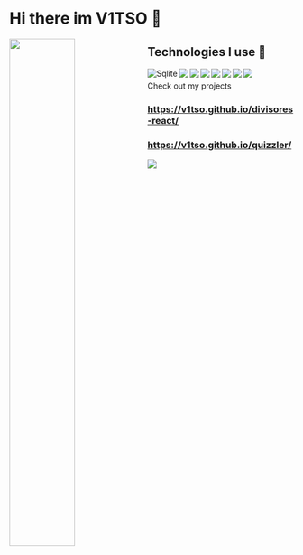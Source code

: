 # Hi there im V1TSO 👋


<img align="left" width="48%" src="https://github-readme-stats.vercel.app/api/top-langs/?username=v1tso&layout=compact" />

## Technologies I use 📡
<img align="left" alt="Sqlite" src="https://img.shields.io/badge/sqlite-%2307405e.svg?style=for-the-badge&logo=sqlite&logoColor=white" />
<img align="left" src="https://img.shields.io/badge/Udemy-A435F0?style=for-the-badge&logo=Udemy&logoColor=white" />  
<img align="left" src="https://img.shields.io/badge/bootstrap-%23563D7C.svg?style=for-the-badge&logo=bootstrap&logoColor=white" />  
<img align="left" src="https://img.shields.io/badge/node.js-6DA55F?style=for-the-badge&logo=node.js&logoColor=white" />  
<img align="left" src="https://img.shields.io/badge/react-%2320232a.svg?style=for-the-badge&logo=react&logoColor=%2361DAFB" />  
<img align="left" src="https://img.shields.io/badge/javascript-%23323330.svg?style=for-the-badge&logo=javascript&logoColor=%23F7DF1E" />  
<img align="left" src="https://img.shields.io/badge/python-3670A0?style=for-the-badge&logo=python&logoColor=ffdd54" />
<img align="left" src="https://img.shields.io/badge/Linux-FCC624?style=for-the-badge&logo=linux&logoColor=black" />
 
 
#
#
#
Check out my projects
### https://v1tso.github.io/divisores-react/
### https://v1tso.github.io/quizzler/
<img align="left" src=" https://i.imgur.com/s3g5js9.png" />
